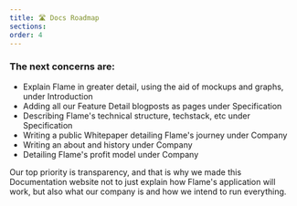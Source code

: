 ```yaml
---
title: 🛣️ Docs Roadmap
sections:
order: 4
---
```


### The next concerns are:
- Explain Flame in greater detail, using the aid of mockups and graphs, under Introduction
- Adding all our Feature Detail blogposts as pages under Specification
- Describing Flame's technical structure, techstack, etc under Specification
- Writing a public Whitepaper detailing Flame's journey under Company
- Writing an about and history under Company
- Detailing Flame's profit model under Company

Our top priority is transparency, and that is why we made this Documentation website not to just explain how Flame's application will work, but also what our company is and how we intend to run everything.